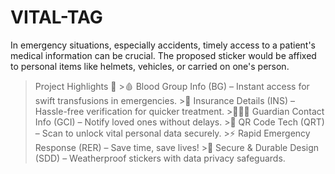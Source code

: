 # VITAL-TAG
In emergency situations, especially accidents, timely access to a patient's medical information can be crucial. The proposed sticker would be affixed to personal items like helmets, vehicles, or carried on one's person.


  >Project Highlights 🚀
    >🩸 Blood Group Info (BG) – Instant access for swift transfusions in emergencies.
    >📄 Insurance Details (INS) – Hassle-free verification for quicker treatment.
    >👨‍👩‍👧 Guardian Contact Info (GCI) – Notify loved ones without delays.
    >📲 QR Code Tech (QRT) – Scan to unlock vital personal data securely.
    >⚡ Rapid Emergency Response (RER) – Save time, save lives!
    >🔐 Secure & Durable Design (SDD) – Weatherproof stickers with data privacy safeguards.
